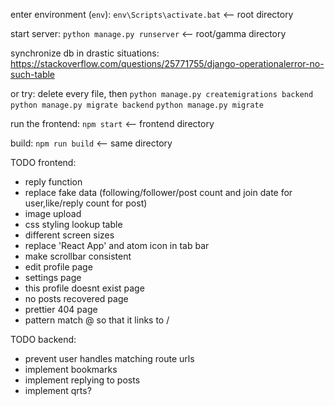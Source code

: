 enter environment (`env`):
`env\Scripts\activate.bat` <-- root directory

start server:
`python manage.py runserver` <-- root/gamma directory

synchronize db in drastic situations:
https://stackoverflow.com/questions/25771755/django-operationalerror-no-such-table

or try:
delete every file, then
`python manage.py createmigrations backend`
`python manage.py migrate backend`
`python manage.py migrate`

run the frontend:
`npm start` <-- frontend directory

build:
`npm run build` <-- same directory

TODO frontend:

- reply function
- replace fake data (following/follower/post count and join date for user,like/reply count for post)
- image upload
- css styling lookup table
- different screen sizes
- replace 'React App' and atom icon in tab bar
- make scrollbar consistent
- edit profile page
- settings page
- this profile doesnt exist page
- no posts recovered page
- prettier 404 page
- pattern match @<username> so that it links to /<username>

TODO backend:

- prevent user handles matching route urls
- implement bookmarks
- implement replying to posts
- implement qrts?
